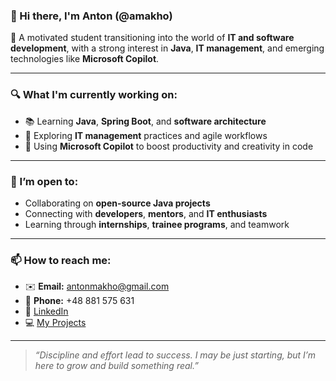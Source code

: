 ### 👋 Hi there, I'm Anton (@amakho)

🎯 A motivated student transitioning into the world of **IT and software development**, with a strong interest in **Java**, **IT management**, and emerging technologies like **Microsoft Copilot**.

---

### 🔍 What I'm currently working on:
- 📚 Learning **Java**, **Spring Boot**, and **software architecture**
- 💼 Exploring **IT management** practices and agile workflows
- 🧠 Using **Microsoft Copilot** to boost productivity and creativity in code

---

### 🤝 I’m open to:
- Collaborating on **open-source Java projects**
- Connecting with **developers**, **mentors**, and **IT enthusiasts**
- Learning through **internships**, **trainee programs**, and teamwork

---

### 📫 How to reach me:
- ✉️ **Email:** antonmakho@gmail.com  
- 📱 **Phone:** +48 881 575 631  
- 🔗 [LinkedIn](https://www.linkedin.com/in/antonmakho)   
- 💻 [My Projects](https://github.com/amakho)

---

> _“Discipline and effort lead to success. I may be just starting, but I’m here to grow and build something real.”_


